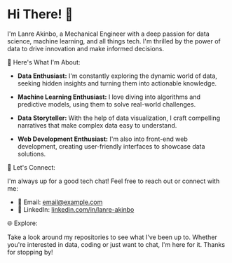 # Hi There! 👋

I'm Lanre Akinbo, a Mechanical Engineer with a deep passion for data science, machine learning, and all things tech. I'm thrilled by the power of data to drive innovation and make informed decisions. 

🚀 Here's What I'm About:

- **Data Enthusiast:** I'm constantly exploring the dynamic world of data, seeking hidden insights and turning them into actionable knowledge.

- **Machine Learning Enthusiast:** I love diving into algorithms and predictive models, using them to solve real-world challenges.

- **Data Storyteller:** With the help of data visualization, I craft compelling narratives that make complex data easy to understand.

- **Web Development Enthusiast:** I'm also into front-end web development, creating user-friendly interfaces to showcase data solutions.

💬 Let's Connect:

I'm always up for a good tech chat! Feel free to reach out or connect with me:

- 📧 Email: [email@example.com](mailto:email@example.com)
- 💼 LinkedIn: [linkedin.com/in/lanre-akinbo](https://www.linkedin.com/in/lanre-akinbo/)

🌐 Explore:

Take a look around my repositories to see what I've been up to. Whether you're interested in data, coding or just want to chat, I'm here for it. Thanks for stopping by!
